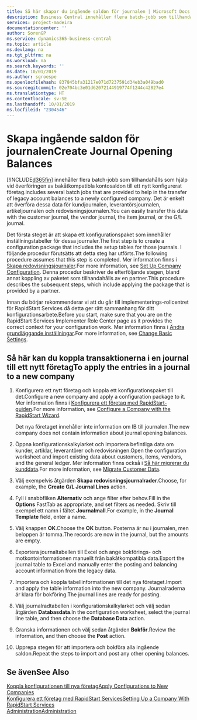 ```yaml
---
title: Så här skapar du ingående saldon för journalen | Microsoft Docs
description: Business Central innehåller flera batch-jobb som tillhandahålls som hjälp vid överföringen av bakåtkompatibla kontosaldon till ett nykonfigurerat företag. Du kan enkelt överföra data med bokföring i journaler.
services: project-madeira
documentationcenter: ''
author: SorenGP
ms.service: dynamics365-business-central
ms.topic: article
ms.devlang: na
ms.tgt_pltfrm: na
ms.workload: na
ms.search.keywords: ''
ms.date: 10/01/2019
ms.author: sgroespe
ms.openlocfilehash: 837845bfa31217e071d7237591d34eb3a049bad0
ms.sourcegitcommit: 02e704bc3e01d62072144919774f1244c42827e4
ms.translationtype: HT
ms.contentlocale: sv-SE
ms.lasthandoff: 10/01/2019
ms.locfileid: "2304546"
---
```

# <a name="create-journal-opening-balances"></a><span data-ttu-id="cfdc8-104">Skapa ingående saldon för journalen</span><span class="sxs-lookup"><span data-stu-id="cfdc8-104">Create Journal Opening Balances</span></span>
[!INCLUDE[d365fin](includes/d365fin_md.md)] <span data-ttu-id="cfdc8-105">innehåller flera batch-jobb som tillhandahålls som hjälp vid överföringen av bakåtkompatibla kontosaldon till ett nytt konfigurerat företag.</span><span class="sxs-lookup"><span data-stu-id="cfdc8-105">includes several batch jobs that are provided to help in the transfer of legacy account balances to a newly configured company.</span></span> <span data-ttu-id="cfdc8-106">Det är enkelt att överföra dessa data för kundjournalen, leverantörsjournalen, artikeljournalen och redovisningsjournalen.</span><span class="sxs-lookup"><span data-stu-id="cfdc8-106">You can easily transfer this data with the customer journal, the vendor journal, the item journal, or the G/L journal.</span></span>

<span data-ttu-id="cfdc8-107">Det första steget är att skapa ett konfigurationspaket som innehåller inställningstabeller för dessa journaler.</span><span class="sxs-lookup"><span data-stu-id="cfdc8-107">The first step is to create a configuration package that includes the setup tables for those journals.</span></span> <span data-ttu-id="cfdc8-108">I följande procedur förutsätts att detta steg har utförts.</span><span class="sxs-lookup"><span data-stu-id="cfdc8-108">The following procedure assumes that this step is completed.</span></span> <span data-ttu-id="cfdc8-109">Mer information finns i [Skapa redovisningsjournaler](admin-set-up-company-configuration.md).</span><span class="sxs-lookup"><span data-stu-id="cfdc8-109">For more information, see [Set Up Company Configuration](admin-set-up-company-configuration.md).</span></span> <span data-ttu-id="cfdc8-110">Denna procedur beskriver de efterföljande stegen, bland annat koppling av paketet som tillhandahålls av en partner.</span><span class="sxs-lookup"><span data-stu-id="cfdc8-110">This procedure describes the subsequent steps, which include applying the package that is provided by a partner.</span></span>  

<span data-ttu-id="cfdc8-111">Innan du börjar rekommenderar vi att du går till implementerings-rollcentret för RapidStart Services då detta ger rätt sammanhang för ditt konfigurationsarbete.</span><span class="sxs-lookup"><span data-stu-id="cfdc8-111">Before you start, make sure that you are on the RapidStart Services Implementer Role Center page as it provides the correct context for your configuration work.</span></span> <span data-ttu-id="cfdc8-112">Mer information finns i [Ändra grundläggande inställningar](ui-change-basic-settings.md).</span><span class="sxs-lookup"><span data-stu-id="cfdc8-112">For more information, see [Change Basic Settings](ui-change-basic-settings.md).</span></span>

## <a name="to-apply-the-entries-in-a-journal-to-a-new-company"></a><span data-ttu-id="cfdc8-113">Så här kan du koppla transaktionerna i en journal till ett nytt företag</span><span class="sxs-lookup"><span data-stu-id="cfdc8-113">To apply the entries in a journal to a new company</span></span>  
1. <span data-ttu-id="cfdc8-114">Konfigurera ett nytt företag och koppla ett konfigurationspaket till det.</span><span class="sxs-lookup"><span data-stu-id="cfdc8-114">Configure a new company and apply a configuration package to it.</span></span> <span data-ttu-id="cfdc8-115">Mer information finns i [Konfigurera ett företag med RapidStart-guiden](admin-how-to-configure-a-company-with-the-rapidstart-wizard.md).</span><span class="sxs-lookup"><span data-stu-id="cfdc8-115">For more information, see [Configure a Company with the RapidStart Wizard](admin-how-to-configure-a-company-with-the-rapidstart-wizard.md).</span></span>  

    <span data-ttu-id="cfdc8-116">Det nya företaget innehåller inte information om IB till journalen.</span><span class="sxs-lookup"><span data-stu-id="cfdc8-116">The new company does not contain information about journal opening balances.</span></span>  

2. <span data-ttu-id="cfdc8-117">Öppna konfigurationskalkylarket och importera befintliga data om kunder, artiklar, leverantörer och redovisningen.</span><span class="sxs-lookup"><span data-stu-id="cfdc8-117">Open the configuration worksheet and import existing data about customers, items, vendors, and the general ledger.</span></span> <span data-ttu-id="cfdc8-118">Mer information finns också i  [Så här migrerar du kunddata](admin-migrate-customer-data.md).</span><span class="sxs-lookup"><span data-stu-id="cfdc8-118">For more information, see [Migrate Customer Data](admin-migrate-customer-data.md).</span></span>  
3. <span data-ttu-id="cfdc8-119">Välj exempelvis åtgärden **Skapa redovisningsjournalrader**.</span><span class="sxs-lookup"><span data-stu-id="cfdc8-119">Choose, for example, the **Create G/L Journal Lines** action.</span></span>  
4. <span data-ttu-id="cfdc8-120">Fyll i snabbfliken **Alternativ** och ange filter efter behov.</span><span class="sxs-lookup"><span data-stu-id="cfdc8-120">Fill in the **Options** FastTab as appropriate, and set filters as needed.</span></span> <span data-ttu-id="cfdc8-121">Skriv till exempel ett namn i fältet **Journalmall**.</span><span class="sxs-lookup"><span data-stu-id="cfdc8-121">For example, in the **Journal Template** field, enter a name.</span></span>  
5. <span data-ttu-id="cfdc8-122">Välj knappen **OK**.</span><span class="sxs-lookup"><span data-stu-id="cfdc8-122">Choose the **OK** button.</span></span> <span data-ttu-id="cfdc8-123">Posterna är nu i journalen, men beloppen är tomma.</span><span class="sxs-lookup"><span data-stu-id="cfdc8-123">The records are now in the journal, but the amounts are empty.</span></span>  
6. <span data-ttu-id="cfdc8-124">Exportera journaltabellen till Excel och ange bokförings- och motkontoinformationen manuellt från bakåtkompatibla data.</span><span class="sxs-lookup"><span data-stu-id="cfdc8-124">Export the journal table to Excel and manually enter the posting and balancing account information from the legacy data.</span></span>
7. <span data-ttu-id="cfdc8-125">Importera och koppla tabellinformationen till det nya företaget.</span><span class="sxs-lookup"><span data-stu-id="cfdc8-125">Import and apply the table information into the new company.</span></span> <span data-ttu-id="cfdc8-126">Journalraderna är klara för bokföring.</span><span class="sxs-lookup"><span data-stu-id="cfdc8-126">The journal lines are ready for posting.</span></span>  
8. <span data-ttu-id="cfdc8-127">Välj journalradtabellen i konfigurationskalkylarket och välj sedan åtgärden **Databasdata**.</span><span class="sxs-lookup"><span data-stu-id="cfdc8-127">In the configuration worksheet, select the journal line table, and then choose the **Database Data** action.</span></span>  
9. <span data-ttu-id="cfdc8-128">Granska informationen och välj sedan åtgärden **Bokför**.</span><span class="sxs-lookup"><span data-stu-id="cfdc8-128">Review the information, and then choose the **Post** action.</span></span>  
10. <span data-ttu-id="cfdc8-129">Upprepa stegen för att importera och bokföra alla ingående saldon.</span><span class="sxs-lookup"><span data-stu-id="cfdc8-129">Repeat the steps to import and post any other opening balances.</span></span>  

## <a name="see-also"></a><span data-ttu-id="cfdc8-130">Se även</span><span class="sxs-lookup"><span data-stu-id="cfdc8-130">See Also</span></span>  
[<span data-ttu-id="cfdc8-131">Koppla konfigurationen till nya företag</span><span class="sxs-lookup"><span data-stu-id="cfdc8-131">Apply Configurations to New Companies</span></span>](admin-apply-configuration-to-new-companies.md)  
[<span data-ttu-id="cfdc8-132">Konfigurera ett företag med RapidStart Services</span><span class="sxs-lookup"><span data-stu-id="cfdc8-132">Setting Up a Company With RapidStart Services</span></span>](admin-set-up-a-company-with-rapidstart.md)  
[<span data-ttu-id="cfdc8-133">Administration</span><span class="sxs-lookup"><span data-stu-id="cfdc8-133">Administration</span></span>](admin-setup-and-administration.md)
